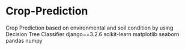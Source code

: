 # Crop-Prediction
Crop Prediction based on environmental and soil condition by using Decision Tree Classifier
django==3.2.6
scikit-learn
matplotlib
seaborn
pandas
numpy

